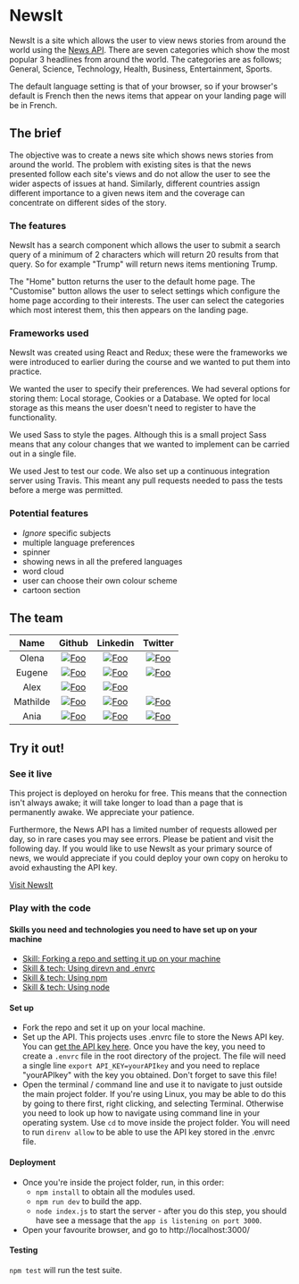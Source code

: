 # NewsIt

NewsIt is a site which allows the user to view news stories from around the world using the [News API](https://newsapi.org/). There are seven categories which show the most popular 3 headlines from around the world. The categories are as follows; General, Science, Technology, Health, Business, Entertainment, Sports.

The default language setting is that of your browser, so if your browser's default is French then the news items that appear on your landing page will be in French.

## The brief

The objective was to create a news site which shows news stories from around the world. The problem with existing sites is that the news presented follow each site's views and do not allow the user to see the wider aspects of issues at hand. Similarly, different countries assign different importance to a given news item and the coverage can concentrate on different sides of the story.

### The features

NewsIt has a search component which allows the user to submit a search query of a minimum of 2 characters which will return 20 results from that query. So for example "Trump" will return news items mentioning Trump.

The "Home" button returns the user to the default home page. The "Customise" button allows the user to select settings which configure the home page according to their interests. The user can select the categories which most interest them, this then appears on the landing page.

### Frameworks used

NewsIt was created using React and Redux; these were the frameworks we were introduced to earlier during the course and we wanted to put them into practice.

We wanted the user to specify their preferences. We had several options for storing them: Local storage, Cookies or a Database. We opted for local storage as this means the user doesn't need to register to have the functionality.

We used Sass to style the pages. Although this is a small project Sass means that any colour changes that we wanted to implement can be carried out in a single file.

We used Jest to test our code. We also set up a continuous integration server using Travis. This meant any pull requests needed to pass the tests before a merge was permitted.

### Potential features

* <em>Ignore</em> specific subjects
* multiple language preferences
* spinner
* showing news in all the prefered languages
* word cloud
* user can choose their own colour scheme
* cartoon section

## The team

|   Name   |                                                          Github                                                           |                                             Linkedin                                             |                                   Twitter                                    |
| :------: | :-----------------------------------------------------------------------------------------------------------------------: | :----------------------------------------------------------------------------------------------: | :--------------------------------------------------------------------------: |
|  Olena   | [![Foo](https://cdn4.iconfinder.com/data/icons/iconsimple-logotypes/512/github-16.png)](https://github.com/OlenaKashuba)  | [![Foo](https://linkedin.com/favicon.ico)](https://www.linkedin.com/in/olena-kashuba-466052159/) |   [![Foo](https://twitter.com/favicon.ico)](https://twitter.com/olena_k91)   |
|  Eugene  | [![Foo](https://cdn4.iconfinder.com/data/icons/iconsimple-logotypes/512/github-16.png)](https://github.com/yevhensydorov) | [![Foo](https://linkedin.com/favicon.ico)](https://www.linkedin.com/in/yevhen-sydorov-91a53b4b/) | [![Foo](https://twitter.com/favicon.ico)](https://twitter.com/EugeneSydorov) |
|   Alex   |   [![Foo](https://cdn4.iconfinder.com/data/icons/iconsimple-logotypes/512/github-16.png)](https://github.com/AlexJRFox)   |   [![Foo](https://linkedin.com/favicon.ico)](https://www.linkedin.com/in/alex-fox-8b5479161/)    |                                                                              |
| Mathilde | [![Foo](https://cdn4.iconfinder.com/data/icons/iconsimple-logotypes/512/github-16.png)](https://github.com/mathildepind)  |  [![Foo](https://linkedin.com/favicon.ico)](https://www.linkedin.com/in/mathilde-pind-6640615/)  | [![Foo](https://twitter.com/favicon.ico)](https://twitter.com/MathildePind)  |
|   Ania   |   [![Foo](https://cdn4.iconfinder.com/data/icons/iconsimple-logotypes/512/github-16.png)](https://github.com/AniaMakes)   |        [![Foo](https://linkedin.com/favicon.ico)](https://www.linkedin.com/in/annabebb/)         |   [![Foo](https://twitter.com/favicon.ico)](https://twitter.com/AniaMakes)   |

## Try it out!

### See it live

This project is deployed on heroku for free. This means that the connection isn't always awake; it will take longer to load than a page that is permanently awake. We appreciate your patience.

Furthermore, the News API has a limited number of requests allowed per day, so in rare cases you may see errors. Please be patient and visit the following day.
If you would like to use NewsIt as your primary source of news, we would appreciate if you could deploy your own copy on heroku to avoid exhausting the API key.

[Visit NewsIt](https://cl-newsit.herokuapp.com/)

### Play with the code

#### Skills you need and technologies you need to have set up on your machine

* [Skill: Forking a repo and setting it up on your machine](https://blog.scottlowe.org/2015/01/27/using-fork-branch-git-workflow/)
* [Skill & tech: Using direvn and .envrc](https://direnv.net/)
* [Skill & tech: Using npm](https://docs.npmjs.com/)
* [Skill & tech: Using node](https://nodejs.org/en/)

#### Set up

* Fork the repo and set it up on your local machine.
* Set up the API. This projects uses .envrc file to store the News API key. You can [get the API key here](https://newsapi.org/). Once you have the key, you need to create a `.envrc` file in the root directory of the project. The file will need a single line `export API_KEY=yourAPIkey` and you need to replace "yourAPIkey" with the key you obtained. Don't forget to save this file!
* Open the terminal / command line and use it to navigate to just outside the main project folder. If you're using Linux, you may be able to do this by going to there first, right clicking, and selecting Terminal. Otherwise you need to look up how to navigate using command line in your operating system. Use `cd` to move inside the project folder. You will need to run `direnv allow` to be able to use the API key stored in the .envrc file.

#### Deployment

* Once you're inside the project folder, run, in this order:
  * `npm install` to obtain all the modules used.
  * `npm run dev` to build the app.
  * `node index.js` to start the server - after you do this step, you should have see a message that the `app is listening on port 3000`.
* Open your favourite browser, and go to http://localhost:3000/

#### Testing

`npm test` will run the test suite.
